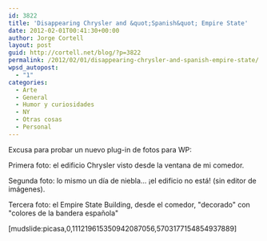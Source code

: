 ```yaml
---
id: 3822
title: 'Disappearing Chrysler and &quot;Spanish&quot; Empire State'
date: 2012-02-01T00:41:30+00:00
author: Jorge Cortell
layout: post
guid: http://cortell.net/blog/?p=3822
permalink: /2012/02/01/disappearing-chrysler-and-spanish-empire-state/
wpsd_autopost:
  - "1"
categories:
  - Arte
  - General
  - Humor y curiosidades
  - NY
  - Otras cosas
  - Personal
---
```

Excusa para probar un nuevo plug-in de fotos para WP:

Primera foto: el edificio Chrysler visto desde la ventana de mi comedor.

Segunda foto: lo mismo un día de niebla... ¡el edificio no está! (sin editor de imágenes).

Tercera foto: el Empire State Building, desde el comedor, "decorado" con "colores de la bandera española"

[mudslide:picasa,0,111219615350942087056,5703177154854937889]